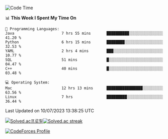 
<!--START_SECTION:waka-->
![Code Time](http://img.shields.io/badge/Code%20Time-2%2C811%20hrs%2031%20mins-blue)

📊 **This Week I Spent My Time On** 

```text
💬 Programming Languages: 
Java                     7 hrs 55 mins       ██████████░░░░░░░░░░░░░░░   41.20 % 
Python                   6 hrs 15 mins       ████████░░░░░░░░░░░░░░░░░   32.53 % 
YAML                     2 hrs 4 mins        ███░░░░░░░░░░░░░░░░░░░░░░   10.77 % 
SQL                      51 mins             █░░░░░░░░░░░░░░░░░░░░░░░░   04.47 % 
C++                      40 mins             █░░░░░░░░░░░░░░░░░░░░░░░░   03.48 % 

💻 Operating System: 
Mac                      12 hrs 13 mins      ████████████████░░░░░░░░░   63.56 % 
Linux                    7 hrs               █████████░░░░░░░░░░░░░░░░   36.44 % 
```


 Last Updated on 10/07/2023 13:38:25 UTC
<!--END_SECTION:waka-->


[![Solved.ac프로필](http://mazassumnida.wtf/api/generate_badge?boj=hckim96)](https://solved.ac/hckim96)[![Solved.ac streak](http://mazandi.herokuapp.com/api?handle=hckim96&theme=dark)](https://solved.ac/hckim96)


[![CodeForces Profile](https://cf.leed.at?id=hckim96)](https://codeforces.com/profile/hckim96)

